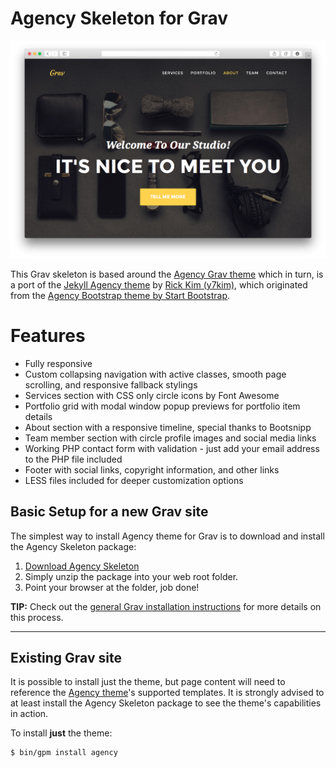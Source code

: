 # Agency Skeleton for Grav

![Agency](assets/readme_1.png)

This Grav skeleton is based around the [Agency Grav theme](https://github.com/getgrav/grav-theme-agency) which in turn, is a port of the [Jekyll Agency theme](https://github.com/y7kim/agency-jekyll-theme) by [Rick Kim (y7kim)](https://github.com/y7kim), which originated from the [Agency Bootstrap theme by Start Bootstrap](http://startbootstrap.com/template-overviews/agency/).

# Features

* Fully responsive
* Custom collapsing navigation with active classes, smooth page scrolling, and responsive fallback stylings
* Services section with CSS only circle icons by Font Awesome
* Portfolio grid with modal window popup previews for portfolio item details
* About section with a responsive timeline, special thanks to Bootsnipp
* Team member section with circle profile images and social media links
* Working PHP contact form with validation - just add your email address to the PHP file included
* Footer with social links, copyright information, and other links
* LESS files included for deeper customization options

## Basic Setup for a new Grav site

The simplest way to install Agency theme for Grav is to download and install the Agency Skeleton package:

1. [Download Agency Skeleton](http://getgrav.org/downloads/skeletons#extras)
2. Simply unzip the package into your web root folder.
3. Point your browser at the folder, job done!

**TIP:** Check out the [general Grav installation instructions](http://learn.getgrav.org/basics/installation) for more details on this process.

---

## Existing Grav site

It is possible to install just the theme, but page content will need to reference the [Agency theme](https://github.com/getgrav/grav-theme-agency)'s supported templates.  It is strongly advised to at least install the Agency Skeleton package to see the theme's capabilities in action.

To install  **just** the theme:

```
$ bin/gpm install agency
```




